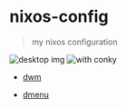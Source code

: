 # nixos-config

> my nixos configuration

![desktop img](https://i.imgur.com/1w8Wdy4.png)
![with conky](https://s2.loli.net/2022/03/08/xdPpBhMCrYUQTty.png)

- [dwm](https://github.com/ocfox/dwm)

- [dmenu](https://github.com/ocfox/dmenu)
